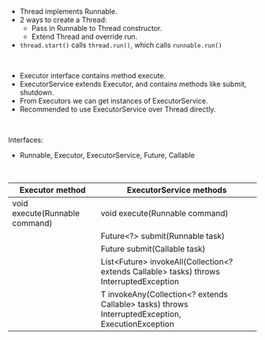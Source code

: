 * Thread implements Runnable. 
* 2 ways to create a Thread: 
  * Pass in Runnable to Thread constructor. 
  * Extend Thread and override run. 
* `thread.start()` calls `thread.run()`, which calls `runnable.run()` 

&nbsp;

* Executor interface contains method execute. 
* ExecutorService extends Executor, and contains methods like submit, shutdown.
* From Executors we can get instances of ExecutorService. 
* Recommended to use ExecutorService over Thread directly. 

&nbsp;

Interfaces: 
* Runnable, Executor, ExecutorService, Future, Callable

&nbsp;

| Executor method                | ExecutorService methods                                                                              |
|--------------------------------|------------------------------------------------------------------------------------------------------|
| void execute(Runnable command) | void execute(Runnable command)                                                                       |
|                                | Future<?> submit(Runnable task)                                                                      |
|                                | Future<T> submit(Callable<T> task)                                                                   |
|                                | List<Future<T>> invokeAll(Collection<? extends Callable<T>> tasks) throws InterruptedException       |
|                                | T invokeAny(Collection<? extends Callable<T>> tasks) throws InterruptedException, ExecutionException |

&nbsp;


